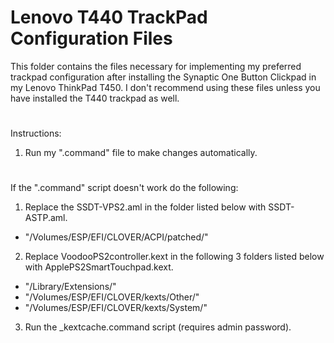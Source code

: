 # Lenovo T440 TrackPad Configuration Files

This folder contains the files necessary for implementing my preferred trackpad configuration after installing the Synaptic One Button Clickpad in my Lenovo ThinkPad T450. I don't recommend using these files unless you have installed the T440 trackpad as well.    

#

Instructions:

1. Run my ".command" file to make changes automatically.

# 

If the ".command" script doesn't work do the following:

1. Replace the SSDT-VPS2.aml in the folder listed below with SSDT-ASTP.aml.
* "/Volumes/ESP/EFI/CLOVER/ACPI/patched/"

2. Replace VoodooPS2controller.kext in the following 3 folders listed below with ApplePS2SmartTouchpad.kext.
* "/Library/Extensions/"
* "/Volumes/ESP/EFI/CLOVER/kexts/Other/"
* "/Volumes/ESP/EFI/CLOVER/kexts/System/" 

3. Run the _kextcache.command script (requires admin password).